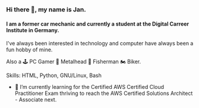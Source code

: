 ### Hi there 👋, my name is Jan.
#### I am a former car mechanic and currently a student at the Digital Carreer Institute in Germany.
I've always been interested in technology and computer have always been a fun hobby of mine. 


Also a 🕹 PC Gamer 🤘 Metalhead 🎣 Fisherman 🏍 Biker.

Skills: HTML, Python, GNU/Linux, Bash

- 🌱  I’m currently learning for the Certified AWS Certified Cloud Practitioner Exam 
      thriving to reach the AWS Certified Solutions Architect - Associate next.





